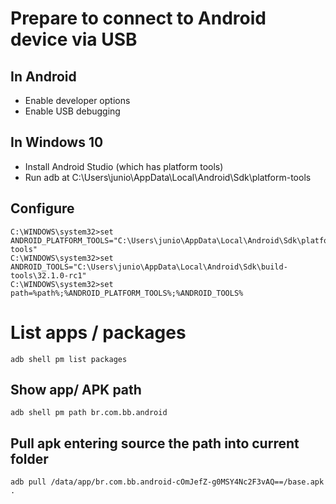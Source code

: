 # Prepare to connect to Android device via USB

## In Android

- Enable developer options
- Enable USB debugging

## In Windows 10
- Install Android Studio (which has platform tools)
- Run adb at C:\Users\junio\AppData\Local\Android\Sdk\platform-tools

## Configure
```
C:\WINDOWS\system32>set ANDROID_PLATFORM_TOOLS="C:\Users\junio\AppData\Local\Android\Sdk\platform-tools"
C:\WINDOWS\system32>set ANDROID_TOOLS="C:\Users\junio\AppData\Local\Android\Sdk\build-tools\32.1.0-rc1"
C:\WINDOWS\system32>set path=%path%;%ANDROID_PLATFORM_TOOLS%;%ANDROID_TOOLS%
```
# List apps / packages
```
adb shell pm list packages
```

## Show app/ APK path
```
adb shell pm path br.com.bb.android
```

## Pull apk entering source the path into current folder
```
adb pull /data/app/br.com.bb.android-cOmJefZ-g0MSY4Nc2F3vAQ==/base.apk .
```
